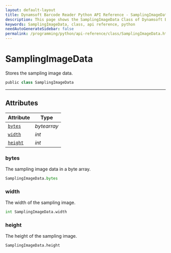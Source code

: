 ```yaml
---
layout: default-layout
title: Dynamsoft Barcode Reader Python API Reference - SamplingImageData Class
description: This page shows the SamplingImageData Class of Dynamsoft Barcode Reader for Python SDK.
keywords: SamplingImageData, class, api reference, python
needAutoGenerateSidebar: false
permalink: /programming/python/api-reference/class/SamplingImageData.html
---
```



# SamplingImageData
Stores the sampling image data.

```python
public class SamplingImageData
```  
  
---
  

## Attributes
  
| Attribute | Type |
|---------- | ---- |
| [`bytes`](#bytes) | *bytearray* |
| [`width`](#width) | *int* |
| [`height`](#height) | *int* |


### bytes
The sampling image data in a byte array.

```python
SamplingImageData.bytes
```

### width
The width of the sampling image.

```python
int SamplingImageData.width
```

### height
The height of the sampling image.

```python
SamplingImageData.height
```
